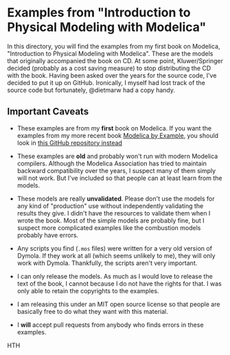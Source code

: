# Examples from "Introduction to Physical Modeling with Modelica"

In this directory, you will find the examples from my first book on
Modelica, "Introduction to Physical Modeling with Modelica".  These are
the models that originally accompanied the book on CD.  At some point,
Kluwer/Springer decided (probably as a cost saving measure) to stop
distributing the CD with the book.  Having been asked over the years
for the source code, I've decided to put it up on GitHub.  Ironically,
I myself had lost track of the source code but fortunately, @dietmarw
had a copy handy.

## Important Caveats

  * These examples are from my **first** book on Modelica.  If you want
    the examples from my more recent book [Modelica by Example](http://book.xogeny.com),
    you should look in [this GitHub repository instead](https://github.com/xogeny/ModelicaBook)

  * These examples are **old** and probably won't run with modern Modelica
    compilers.  Although the Modelica Association has tried to maintain
    backward compatibility over the years, I suspect many of them simply
    will not work.  But I've included so that people can at least learn
    from the models.

  * These models are really **unvalidated**.  Please don't use the models
    for any kind of "production" use without independently validating the
    results they give.  I didn't have the resources to validate them
    when I wrote the book.  Most of the simple models are probably fine,
    but I suspect more complicated examples like the combustion models
    probably have errors. 

  * Any scripts you find (`.mos` files) were written for a very old version
    of Dymola.  If they work at all (which seems unlikely to me), they will
    only work with Dymola.  Thankfully, the scripts aren't very important.

  * I can only release the models.  As much as I would love to release the
    text of the book, I cannot because I do not have the rights for that.
    I was only able to retain the copyrights to the examples.

  * I am releasing this under an MIT open source license so that people
    are basically free to do what they want with this material.

  * I **will** accept pull requests from anybody who finds errors in these
    examples.

HTH
